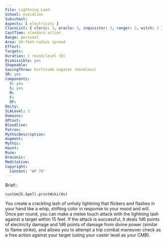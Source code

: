 ```yaml
---
File: Lightning Lash
School: evocation
Subschool: 
Aspects: [ electricity ]
ClassList: { cleric: 3, oracle: 3, inquisitor: 3, ranger: 2, witch: 3 }
CastTime: standard action
Range: personal
Area: 20-foot-radius spread
Effect: 
Targets: 
Duration: 1 round/level (D)
Dismissible: yes
Shapeable: 
SavingThrow: Fortitude negates (harmless)
SR: yes
Components:
  V: yes
  S: yes
  M: 
  F: 
  DF: 
Deity: 
SLALevel: 3
Domains: 
GPCost: 
Bloodline: 
Patron: 
MythicDescription: 
Augment: 
Mythic: 
Haunt: 
Ruse: 
Draconic: 
Meditative: 
Copyright:
  Content: "AP 74"
---
```

Brief:: 

```dataviewjs
customJS.Spell.printWiki(dv)
```

You create a crackling lash of unholy lightning that flickers and flashes in your hand like a whip, shifting color in response to your mood and will. Once per round, you can make a melee touch attack with the lightning lash against a target within 15 feet. If the attack is successful, it deals 1d6 points of electricity damage and 1d6 points of damage from divine power (similar to flame strike), and allows you to attempt a trip combat maneuver check as a free action against your target (using your caster level as your CMB).
